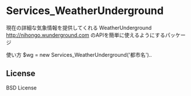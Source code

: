 Services_WeatherUnderground
===========================

現在の詳細な気象情報を提供してくれる
  WeatherUnderground
  http://nihongo.wunderground.com
  のAPIを簡単に使えるようにするパッケージ
  
  使い方
  $wg = new Services_WeatherUnderground('都市名')..

## License
BSD License
